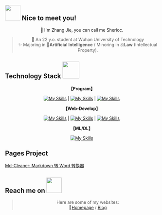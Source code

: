 <h2><img src="https://media.giphy.com/avatars/gonryon/xp3WLnBWBLoI/200h.gif" width="50"> Nice to meet you!</h2>
<div align="center">
💬 I'm Zhang Jie, you can call me Sherioc.

> 🎈 An 22 y.o. student at Wuhan University of Technology  
> ✨ Majoring in 🤖**Artificial Intelligence** / Minoring in ⚖️**Law** (Intellectual Property).
</div>

<h2>Technology Stack <img src="https://media.giphy.com/media/WUlplcMpOCEmTGBtBW/giphy.gif" width="55"></h2>
  
<div align="center">
  
**【Program】**

[![My Skills](https://skillicons.dev/icons?i=js,py,cpp&perline=14)](https://skillicons.dev) | [![My Skills](https://skillicons.dev/icons?i=vscode&perline=14)](https://skillicons.dev) | [![My Skills](https://skillicons.dev/icons?i=github,linux&perline=14)](https://skillicons.dev)

**【Web-Develop】**

[![My Skills](https://skillicons.dev/icons?i=vue,react,nodejs&perline=14&theme=dark)](https://skillicons.dev) | [![My Skills](https://skillicons.dev/icons?i=flask,django,mysql&perline=14&theme=dark)](https://skillicons.dev) | [![My Skills](https://skillicons.dev/icons?i=docker,electron,git&perline=14&theme=dark)](https://skillicons.dev)


**【ML/DL】**

[![My Skills](https://skillicons.dev/icons?i=sklearn,pytorch,tensorflow&perline=14&theme=dark)](https://skillicons.dev)
</div>

<h2>Pages Project</h2>  

[Md-Cleaner: Markdown 转 Word 转换器](https://sherioccode.github.io/Md-Cleaner/)  

<h2>Reach me on <img src="https://media.giphy.com/media/mGcNjsfWAjY5AEZNw6/giphy.gif" width="50"></h2>

<div align="center">
  

> Here are some of my websites:  
📃[Homepage](https://www.cnblogs.com/sherioc) / [Blog](https://www.cnblogs.com/sherioc)
</div>
